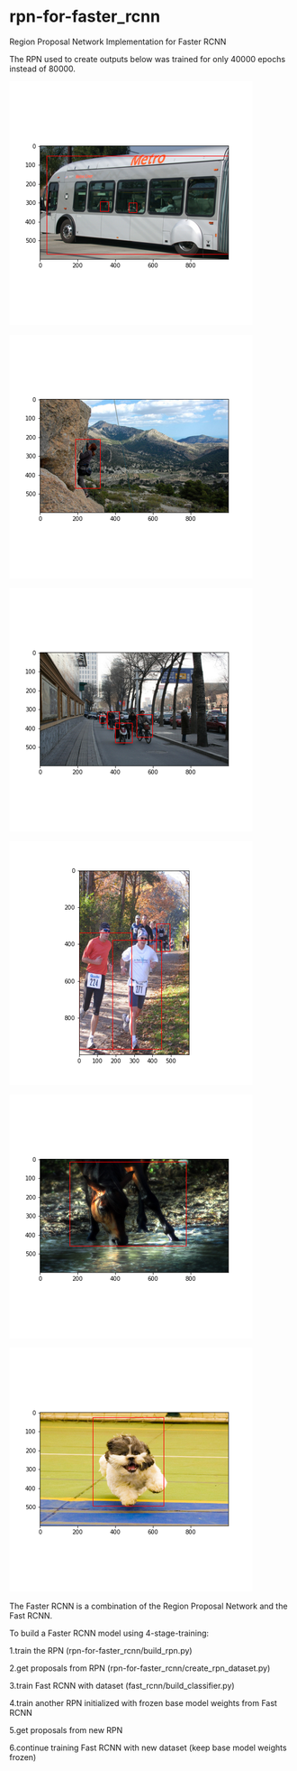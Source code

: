 # rpn-for-faster_rcnn
Region Proposal Network Implementation for Faster RCNN

The RPN used to create outputs below was trained for only 40000 epochs instead of 80000.

![alt text](https://github.com/nathanjjohnson7/rpn-for-faster_rcnn/blob/main/results/bus_with_people.png?raw=true)

![alt text](https://github.com/nathanjjohnson7/rpn-for-faster_rcnn/blob/main/results/mountain_climber.png?raw=true)

![alt text](https://github.com/nathanjjohnson7/rpn-for-faster_rcnn/blob/main/results/people_on_street.png?raw=true)

![alt text](https://github.com/nathanjjohnson7/rpn-for-faster_rcnn/blob/main/results/people_running.png?raw=true)

![alt text](https://github.com/nathanjjohnson7/rpn-for-faster_rcnn/blob/main/results/horse_drinking_water.png?raw=true)

![alt text](https://github.com/nathanjjohnson7/rpn-for-faster_rcnn/blob/main/results/dog_running.png?raw=true)

The Faster RCNN is a combination of the Region Proposal Network and the Fast RCNN. 

To build a Faster RCNN model using 4-stage-training:

1.train the RPN (rpn-for-faster_rcnn/build_rpn.py)

2.get proposals from RPN (rpn-for-faster_rcnn/create_rpn_dataset.py)

3.train Fast RCNN with dataset (fast_rcnn/build_classifier.py)

4.train another RPN initialized with frozen base model weights from Fast RCNN

5.get proposals from new RPN

6.continue training Fast RCNN with new dataset (keep base model weights frozen)

